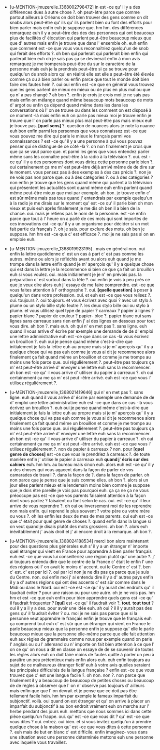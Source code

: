  * [u-MENTION-jmuzerelle_1368002798472]
	in est -ce qu' il y a des différences dues à autre chose ?.
	 oh peut-être parce que comme partout ailleurs à Orléans on doit bien trouver des gens comme on dit snobs alors peut-être qu' ils qu' ils parlent bien ou font des efforts pour bien parler mais enfin euh je suppose que.
	 hm hm.
	 des différences remarquez euh il y a peut-être des des des personnes qui ont beaucoup plus de facilités d' élocution qui parlent peut-être beaucoup mieux que que d' autres mais enfin je trouve que dans l' ensemble oh.
	 euh enfin que comment est -ce que vous vous reconnaîtriez quelqu'un de snob qui ferait des efforts ?.
	 oh ben qui parlerait qui parlerait bien enfin qui parlerait bien euh oh je sais pas ça se devinerait enfin à mon avis remarquez je me tromperais peut-être du sur le caractère de la personne mais euh je la prendrais peut-être si ça se trouve pour quelqu'un de snob alors qu' en réalité elle est elle a peut-être été élevée comme ça ou à bien parler ou enfin parce que tout le monde doit bien faire des fautes hein ?.
	 oui oui enfin est -ce que en général vous trouvez que les gens parlent de mieux en mieux ou de plus en plus mal ou que ça n' a pas changé ? ah bon ?.
	 enfin je crois je crois moi je ne sais pas mais enfin on mélange quand même beaucoup mots beaucoup de mots d' argot ou enfin ça dépend quand même dans les dans les conversations où l' on se trouve ou dans les comment on est disposé à ce moment -là mais enfin euh on parle pas mieux moi je trouve enfin je trouve que l' on parle pas mieux plus mal peut-être pas mais mieux euh je trouve pas.
	 **[quel sens]** ?.
	 question de nuances alors je note la nuance euh bon enfin parmi les personnes que vous connaissez est -ce que vous pouvez me dire qui parle le mieux le français parmi vos connaissances ? est -ce qu' il y a une personne à qui vous pouvez penser qui se distingue de ce côté -là ?.
	 oh non finalement je crois que que ça se vaut parce que.
	 et parmi les gens que vous entendez parler même sans les connaître peut-être à la radio à la télévision ?.
	 oui.
	 est -ce qu' il y a des personnes dont vous diriez cette personne parle bien ?.
	 oui certainement ça me m' est peut-être déjà arrivé même de de dire sur le moment.
	 vous pensez pas à des exemples à des cas précis ?.
	 non je ne vois pas non parce que.
	 ou à des catégories ?.
	 ou à des catégories ? non enfin je trouve que les gens quand même qui parlent à la télévision qui présentent les actualités sont quand même euh enfin parlent quand même peut-être mieux que moi par exemple.
	 ah bon.
	 je trouve enfin c' est sûr même mais pas tous quand j' entendrais par exemple quelqu'un à la radio je me dirais sur le moment qu' est -ce qu' il parle bien oh mon vieux et puis euh après finalement je me dis oh ben il a bien de la chance.
	 oui.
	 mais je retiens pas le nom de la personne.
	 est -ce enfin parce que tout à l' heure on a parlé de ces mots qui sont importés de ces innovations est -ce qu' il y a un organisme pour décider si un mot fait partie du français ?.
	 oh je sais.
	 pour exclure des mots.
	 oh ben je suppose.
	 hm hm est -ce que c' est efficace ?.
	 moi je ne sais pas si on en emploie euh.
	
 * [u-MENTION-jmuzerelle_1368019923195]
	.
	 mais en général non.
	 oui enfin la lettre quotidienne c' est un cas à part c' est pas comme les autres.
	 même ou alors je réfléchis avant ou alors euh quand je me trompe dans la lettre enfin quand je m' aperçois qu' il y a quelque chose qui est dans la lettre je la recommence si bien ce que ça fait un brouillon euh si vous voulez.
	 oui.
	 mais initialement je je n' en prévois pas.
	 la préparation c' est surtout dans la tête ?.
	 oui enfin je vois à peu près ce que je veux dire alors euh j' essaye de me faire comprendre.
	 est -ce que vous faites attention à l' orthographe ?.
	 oui.
	 **[quelle question]** à poser à quelqu'un dans votre profession.
	 oui.
	 et euh est -ce que vous relisez ?.
	 oui.
	 toujours ?.
	 oui toujours.
	 et vous écrivez avec quoi ? avec un stylo à plume ou un stylo bille stylo feutre ?.
	 les deux stylo bille oui ou stylo à plume.
	 et vous utilisez quel type de papier ? carreaux ? papier à lignes ? papier blanc ? papier de couleur ? papier- bloc ?.
	 papier blanc oui sans lignes sans carreaux sans rien enfin j' ai des lignes en dessous pour tout vous dire.
	 ah bon ?.
	 mais euh.
	 oh qui n' en met pas ?.
	 sans ligne.
	 euh quand il vous arrive d' écrire par exemple une demande de de d' emploi une lettre administrative euh est -ce que dans ce cas -là vous écrivez un brouillon ?.
	 euh oui je pense quand même c'est-à-dire que initialement je fais la lettre euh au propre mais si je m' aperçois qu' il y a quelque chose qui va pas euh comme je vous ai dit je recommence alors finalement ça fait quand même un brouillon et comme je me trompe au moins une fois parce que.
	 oui régulièrement ?.
	 peut-être pas toujours ça m' est peut-être arrivé d' envoyer une lettre euh sans la recommencer.
	 ah bon est -ce qu' il vous arrive d' utiliser du papier à carreaux ?.
	 oh oui certainement ça me ça m' est peut -être arrivé.
	 euh est -ce que vous l' utilisez régulièrement ?.
	
 * [u-MENTION-jmuzerelle_1368021419646]
	qui n' en met pas ?.
	 sans ligne.
	 euh quand il vous arrive d' écrire par exemple une demande de de d' emploi une lettre administrative euh est -ce que dans ce cas -là vous écrivez un brouillon ?.
	 euh oui je pense quand même c'est-à-dire que initialement je fais la lettre euh au propre mais si je m' aperçois qu' il y a quelque chose qui va pas euh comme je vous ai dit je recommence alors finalement ça fait quand même un brouillon et comme je me trompe au moins une fois parce que.
	 oui régulièrement ?.
	 peut-être pas toujours ça m' est peut-être arrivé d' envoyer une lettre euh sans la recommencer.
	 ah bon est -ce qu' il vous arrive d' utiliser du papier à carreaux ?.
	 oh oui certainement ça me ça m' est peut -être arrivé.
	 euh est -ce que vous l' utilisez régulièrement ?.
	 non du papier à carreaux ? non.
	 pour **[quel genre de choses]** est -ce que vous le prendriez à carreaux ?.
	 de toute manière enfin j' utilise le papier à carreaux euh **quand j' écris sur des cahiers** euh.
	 hm hm.
	 au bureau mais sinon euh.
	 alors euh est -ce qu' il y a des choses qui vous agacent dans la façon de parler de vos camarades de travail ?.
	 dans la façon de ?.
	 dans la façon de parler.
	 oh non parce que je pense que je suis comme elles.
	 ah bon ?.
	 alors si un jour elles parlent mieux et le lendemain moins bien comme je suppose que je dois être pareille je vois pas pourquoi euh.
	 ça ça ne ça ne vous préoccupe pas est -ce que vos parents faisaient attention à la façon dont vous parliez ? faisaient ou font selon le cas.
	 oui.
	 est -ce qu' il leur arrive de vous reprendre ?.
	 oh oui ou inversement moi de les reprendre non mais enfin.
	 qui reprend le plus souvent ? votre père ou votre mère ou vous ?.
	 oh les enfin les deux de mes de mes parents.
	 oui euh est -ce que c' était pour quel genre de choses ?.
	 quand enfin dans la langue si on veut quand je disais plutôt des mots grossiers.
	 ah bon ?.
	 alors euh inévitablement j' avais droit et j' ai encore droit à la remarque.
	 ah bon ?.
	
 * [u-MENTION-jmuzerelle_1368024188534]
	 merci bon alors maintenant pour des questions plus générales euh s' il y a un étranger n' importe quel étranger qui vient en France pour apprendre à bien parler français euh est -ce que vous lui conseilleriez une région plutôt qu' une autre ?.
	 j' ai toujours entendu dire que le centre de la France c' était le enfin l' une des régions où l' on avait le moins d' accent.
	 oui le Centre c' est ?.
	 ben c' est.
	 c' est par ici ?.
	 oui par ici non je ne dis pas ça parce que je suis du Centre.
	 non.
	 oui enfin moi j' ai entendu dire il y a d' autres pays enfin il y a d' autres régions qui ont des accents c' est sûr comme dans le Midi ou dans le Nord.
	 oui est -ce est -ce qu' il y aurait des endroits qu' il faudrait éviter ? pour une raison ou pour une autre.
	 oh je ne vois pas.
	 hm hm et est -ce que euh enfin pour bien apprendre quels gens est -ce qu' il faudrait fréquenter ? **[qui]** est -ce qu' il faudrait voir ?.
	 **tout**.
	 **tout** **tout** ? oui il y a il y a des.
	 pour avoir une idée euh.
	 ah oui ? il il y aurait pas des gens qu' il faudrait éviter ? ou.
	 moi je ne sais pas parce que si la personne veut apprendre le français enfin je trouve que le français euh ça comprend tout euh c' est sûr que un étranger qui vient en France le parle beaucoup mieux que la personne enfin je suppose qu' elle le parle beaucoup mieux que la personne elle-même parce que elle fait attention euh aux règles de grammaire comme nous par exemple quand on parle l' anglais ou ou l' allemand ou n' importe on fait bien attention à ce que l' on ce qu' on nous a dit en classe on essaye de de se souvenir de toutes les règles alors euh on doit faire moins de fautes quitte à parler un peu à paraître un peu prétentieux mais enfin alors euh.
	 euh enfin toujours au sujet de ce malheureux étranger fictif euh à votre avis quelles seraient les principales difficultés de la langue française ? enfin est -ce que vous trouvez que c' est une langue facile ?.
	 oh non.
	 non ?.
	 non parce que finalement il y a beaucoup de beaucoup de petites choses ou beaucoup de de règles à observer que l' on n' observe pas toujours d' ailleurs mais enfin que que l' on devrait et je pense que ce doit pas être tellement facile hein.
	 hm hm par exemple le fameux imparfait du subjonctif.
	 voilà.
	 oui quand on est étranger et qu' on arrive à placer un imparfait du subjonctif à au bon endroit vraiment euh on marche sur l' herbe pendant des jours euh.
	 mettons que nous sommes ici dans cette pièce quelqu'un frappe.
	 oui.
	 qu' est -ce que vous dit ? qu' est -ce que vous dites ? oui.
	 entrez.
	 oui bien.
	 et si vous invitez quelqu'un à prendre quelque chose à la maison qu' est -ce que vous dites à cette personne ?.
	 euh mais de but en blanc c' est difficile.
	 enfin imaginez- vous dans une situation avec une personne déterminée mettons euh une personne avec laquelle vous travaillez.
	
